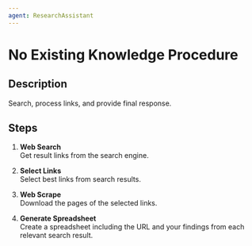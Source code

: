 ```yaml
---
agent: ResearchAssistant
---
```


# No Existing Knowledge Procedure

## Description
Search, process links, and provide final response.

## Steps
1. **Web Search**  
   Get result links from the search engine.

2. **Select Links**  
   Select best links from search results.

3. **Web Scrape**  
   Download the pages of the selected links.

4. **Generate Spreadsheet**  
   Create a spreadsheet including the URL and your findings from each relevant search result.
